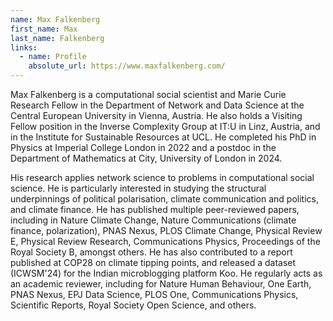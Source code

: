 ```yaml
---
name: Max Falkenberg
first_name: Max
last_name: Falkenberg
links:
  - name: Profile
    absolute_url: https://www.maxfalkenberg.com/
---
```


Max Falkenberg is a computational social scientist and Marie Curie Research Fellow in the Department of Network and Data Science at the Central European University in Vienna, Austria. He also holds a Visiting Fellow position in the Inverse Complexity Group at IT:U in Linz, Austria, and in the Institute for Sustainable Resources at UCL. He completed his PhD in Physics at Imperial College London in 2022 and a postdoc in the Department of Mathematics at City, University of London in 2024.

His research applies network science to problems in computational social science. He is particularly interested in studying the structural underpinnings of political polarisation, climate communication and politics, and climate finance. He has published multiple peer-reviewed papers, including in Nature Climate Change, Nature Communications (climate finance, polarization), PNAS Nexus, PLOS Climate Change, Physical Review E, Physical Review Research, Communications Physics, Proceedings of the Royal Society B, amongst others. He has also contributed to a report published at COP28 on climate tipping points, and released a dataset (ICWSM'24) for the Indian microblogging platform Koo. He regularly acts as an academic reviewer, including for Nature Human Behaviour, One Earth, PNAS Nexus, EPJ Data Science, PLOS One, Communications Physics, Scientific Reports, Royal Society Open Science, and others.
